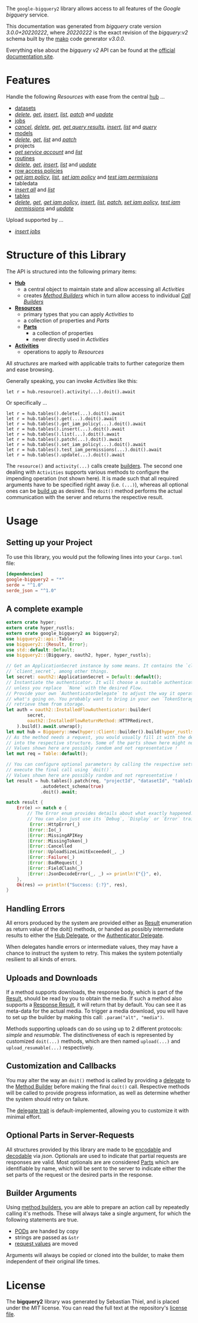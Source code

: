 <!---
DO NOT EDIT !
This file was generated automatically from 'src/mako/api/README.md.mako'
DO NOT EDIT !
-->
The `google-bigquery2` library allows access to all features of the *Google bigquery* service.

This documentation was generated from *bigquery* crate version *3.0.0+20220222*, where *20220222* is the exact revision of the *bigquery:v2* schema built by the [mako](http://www.makotemplates.org/) code generator *v3.0.0*.

Everything else about the *bigquery* *v2* API can be found at the
[official documentation site](https://cloud.google.com/bigquery/).
# Features

Handle the following *Resources* with ease from the central [hub](https://docs.rs/google-bigquery2/3.0.0+20220222/google_bigquery2/Bigquery) ... 

* [datasets](https://docs.rs/google-bigquery2/3.0.0+20220222/google_bigquery2/api::Dataset)
 * [*delete*](https://docs.rs/google-bigquery2/3.0.0+20220222/google_bigquery2/api::DatasetDeleteCall), [*get*](https://docs.rs/google-bigquery2/3.0.0+20220222/google_bigquery2/api::DatasetGetCall), [*insert*](https://docs.rs/google-bigquery2/3.0.0+20220222/google_bigquery2/api::DatasetInsertCall), [*list*](https://docs.rs/google-bigquery2/3.0.0+20220222/google_bigquery2/api::DatasetListCall), [*patch*](https://docs.rs/google-bigquery2/3.0.0+20220222/google_bigquery2/api::DatasetPatchCall) and [*update*](https://docs.rs/google-bigquery2/3.0.0+20220222/google_bigquery2/api::DatasetUpdateCall)
* [jobs](https://docs.rs/google-bigquery2/3.0.0+20220222/google_bigquery2/api::Job)
 * [*cancel*](https://docs.rs/google-bigquery2/3.0.0+20220222/google_bigquery2/api::JobCancelCall), [*delete*](https://docs.rs/google-bigquery2/3.0.0+20220222/google_bigquery2/api::JobDeleteCall), [*get*](https://docs.rs/google-bigquery2/3.0.0+20220222/google_bigquery2/api::JobGetCall), [*get query results*](https://docs.rs/google-bigquery2/3.0.0+20220222/google_bigquery2/api::JobGetQueryResultCall), [*insert*](https://docs.rs/google-bigquery2/3.0.0+20220222/google_bigquery2/api::JobInsertCall), [*list*](https://docs.rs/google-bigquery2/3.0.0+20220222/google_bigquery2/api::JobListCall) and [*query*](https://docs.rs/google-bigquery2/3.0.0+20220222/google_bigquery2/api::JobQueryCall)
* [models](https://docs.rs/google-bigquery2/3.0.0+20220222/google_bigquery2/api::Model)
 * [*delete*](https://docs.rs/google-bigquery2/3.0.0+20220222/google_bigquery2/api::ModelDeleteCall), [*get*](https://docs.rs/google-bigquery2/3.0.0+20220222/google_bigquery2/api::ModelGetCall), [*list*](https://docs.rs/google-bigquery2/3.0.0+20220222/google_bigquery2/api::ModelListCall) and [*patch*](https://docs.rs/google-bigquery2/3.0.0+20220222/google_bigquery2/api::ModelPatchCall)
* projects
 * [*get service account*](https://docs.rs/google-bigquery2/3.0.0+20220222/google_bigquery2/api::ProjectGetServiceAccountCall) and [*list*](https://docs.rs/google-bigquery2/3.0.0+20220222/google_bigquery2/api::ProjectListCall)
* [routines](https://docs.rs/google-bigquery2/3.0.0+20220222/google_bigquery2/api::Routine)
 * [*delete*](https://docs.rs/google-bigquery2/3.0.0+20220222/google_bigquery2/api::RoutineDeleteCall), [*get*](https://docs.rs/google-bigquery2/3.0.0+20220222/google_bigquery2/api::RoutineGetCall), [*insert*](https://docs.rs/google-bigquery2/3.0.0+20220222/google_bigquery2/api::RoutineInsertCall), [*list*](https://docs.rs/google-bigquery2/3.0.0+20220222/google_bigquery2/api::RoutineListCall) and [*update*](https://docs.rs/google-bigquery2/3.0.0+20220222/google_bigquery2/api::RoutineUpdateCall)
* [row access policies](https://docs.rs/google-bigquery2/3.0.0+20220222/google_bigquery2/api::RowAccessPolicy)
 * [*get iam policy*](https://docs.rs/google-bigquery2/3.0.0+20220222/google_bigquery2/api::RowAccessPolicyGetIamPolicyCall), [*list*](https://docs.rs/google-bigquery2/3.0.0+20220222/google_bigquery2/api::RowAccessPolicyListCall), [*set iam policy*](https://docs.rs/google-bigquery2/3.0.0+20220222/google_bigquery2/api::RowAccessPolicySetIamPolicyCall) and [*test iam permissions*](https://docs.rs/google-bigquery2/3.0.0+20220222/google_bigquery2/api::RowAccessPolicyTestIamPermissionCall)
* tabledata
 * [*insert all*](https://docs.rs/google-bigquery2/3.0.0+20220222/google_bigquery2/api::TabledataInsertAllCall) and [*list*](https://docs.rs/google-bigquery2/3.0.0+20220222/google_bigquery2/api::TabledataListCall)
* [tables](https://docs.rs/google-bigquery2/3.0.0+20220222/google_bigquery2/api::Table)
 * [*delete*](https://docs.rs/google-bigquery2/3.0.0+20220222/google_bigquery2/api::TableDeleteCall), [*get*](https://docs.rs/google-bigquery2/3.0.0+20220222/google_bigquery2/api::TableGetCall), [*get iam policy*](https://docs.rs/google-bigquery2/3.0.0+20220222/google_bigquery2/api::TableGetIamPolicyCall), [*insert*](https://docs.rs/google-bigquery2/3.0.0+20220222/google_bigquery2/api::TableInsertCall), [*list*](https://docs.rs/google-bigquery2/3.0.0+20220222/google_bigquery2/api::TableListCall), [*patch*](https://docs.rs/google-bigquery2/3.0.0+20220222/google_bigquery2/api::TablePatchCall), [*set iam policy*](https://docs.rs/google-bigquery2/3.0.0+20220222/google_bigquery2/api::TableSetIamPolicyCall), [*test iam permissions*](https://docs.rs/google-bigquery2/3.0.0+20220222/google_bigquery2/api::TableTestIamPermissionCall) and [*update*](https://docs.rs/google-bigquery2/3.0.0+20220222/google_bigquery2/api::TableUpdateCall)


Upload supported by ...

* [*insert jobs*](https://docs.rs/google-bigquery2/3.0.0+20220222/google_bigquery2/api::JobInsertCall)



# Structure of this Library

The API is structured into the following primary items:

* **[Hub](https://docs.rs/google-bigquery2/3.0.0+20220222/google_bigquery2/Bigquery)**
    * a central object to maintain state and allow accessing all *Activities*
    * creates [*Method Builders*](https://docs.rs/google-bigquery2/3.0.0+20220222/google_bigquery2/client::MethodsBuilder) which in turn
      allow access to individual [*Call Builders*](https://docs.rs/google-bigquery2/3.0.0+20220222/google_bigquery2/client::CallBuilder)
* **[Resources](https://docs.rs/google-bigquery2/3.0.0+20220222/google_bigquery2/client::Resource)**
    * primary types that you can apply *Activities* to
    * a collection of properties and *Parts*
    * **[Parts](https://docs.rs/google-bigquery2/3.0.0+20220222/google_bigquery2/client::Part)**
        * a collection of properties
        * never directly used in *Activities*
* **[Activities](https://docs.rs/google-bigquery2/3.0.0+20220222/google_bigquery2/client::CallBuilder)**
    * operations to apply to *Resources*

All *structures* are marked with applicable traits to further categorize them and ease browsing.

Generally speaking, you can invoke *Activities* like this:

```Rust,ignore
let r = hub.resource().activity(...).doit().await
```

Or specifically ...

```ignore
let r = hub.tables().delete(...).doit().await
let r = hub.tables().get(...).doit().await
let r = hub.tables().get_iam_policy(...).doit().await
let r = hub.tables().insert(...).doit().await
let r = hub.tables().list(...).doit().await
let r = hub.tables().patch(...).doit().await
let r = hub.tables().set_iam_policy(...).doit().await
let r = hub.tables().test_iam_permissions(...).doit().await
let r = hub.tables().update(...).doit().await
```

The `resource()` and `activity(...)` calls create [builders][builder-pattern]. The second one dealing with `Activities` 
supports various methods to configure the impending operation (not shown here). It is made such that all required arguments have to be 
specified right away (i.e. `(...)`), whereas all optional ones can be [build up][builder-pattern] as desired.
The `doit()` method performs the actual communication with the server and returns the respective result.

# Usage

## Setting up your Project

To use this library, you would put the following lines into your `Cargo.toml` file:

```toml
[dependencies]
google-bigquery2 = "*"
serde = "^1.0"
serde_json = "^1.0"
```

## A complete example

```Rust
extern crate hyper;
extern crate hyper_rustls;
extern crate google_bigquery2 as bigquery2;
use bigquery2::api::Table;
use bigquery2::{Result, Error};
use std::default::Default;
use bigquery2::{Bigquery, oauth2, hyper, hyper_rustls};

// Get an ApplicationSecret instance by some means. It contains the `client_id` and 
// `client_secret`, among other things.
let secret: oauth2::ApplicationSecret = Default::default();
// Instantiate the authenticator. It will choose a suitable authentication flow for you, 
// unless you replace  `None` with the desired Flow.
// Provide your own `AuthenticatorDelegate` to adjust the way it operates and get feedback about 
// what's going on. You probably want to bring in your own `TokenStorage` to persist tokens and
// retrieve them from storage.
let auth = oauth2::InstalledFlowAuthenticator::builder(
        secret,
        oauth2::InstalledFlowReturnMethod::HTTPRedirect,
    ).build().await.unwrap();
let mut hub = Bigquery::new(hyper::Client::builder().build(hyper_rustls::HttpsConnector::with_native_roots()), auth);
// As the method needs a request, you would usually fill it with the desired information
// into the respective structure. Some of the parts shown here might not be applicable !
// Values shown here are possibly random and not representative !
let mut req = Table::default();

// You can configure optional parameters by calling the respective setters at will, and
// execute the final call using `doit()`.
// Values shown here are possibly random and not representative !
let result = hub.tables().patch(req, "projectId", "datasetId", "tableId")
             .autodetect_schema(true)
             .doit().await;

match result {
    Err(e) => match e {
        // The Error enum provides details about what exactly happened.
        // You can also just use its `Debug`, `Display` or `Error` traits
         Error::HttpError(_)
        |Error::Io(_)
        |Error::MissingAPIKey
        |Error::MissingToken(_)
        |Error::Cancelled
        |Error::UploadSizeLimitExceeded(_, _)
        |Error::Failure(_)
        |Error::BadRequest(_)
        |Error::FieldClash(_)
        |Error::JsonDecodeError(_, _) => println!("{}", e),
    },
    Ok(res) => println!("Success: {:?}", res),
}

```
## Handling Errors

All errors produced by the system are provided either as [Result](https://docs.rs/google-bigquery2/3.0.0+20220222/google_bigquery2/client::Result) enumeration as return value of
the doit() methods, or handed as possibly intermediate results to either the 
[Hub Delegate](https://docs.rs/google-bigquery2/3.0.0+20220222/google_bigquery2/client::Delegate), or the [Authenticator Delegate](https://docs.rs/yup-oauth2/*/yup_oauth2/trait.AuthenticatorDelegate.html).

When delegates handle errors or intermediate values, they may have a chance to instruct the system to retry. This 
makes the system potentially resilient to all kinds of errors.

## Uploads and Downloads
If a method supports downloads, the response body, which is part of the [Result](https://docs.rs/google-bigquery2/3.0.0+20220222/google_bigquery2/client::Result), should be
read by you to obtain the media.
If such a method also supports a [Response Result](https://docs.rs/google-bigquery2/3.0.0+20220222/google_bigquery2/client::ResponseResult), it will return that by default.
You can see it as meta-data for the actual media. To trigger a media download, you will have to set up the builder by making
this call: `.param("alt", "media")`.

Methods supporting uploads can do so using up to 2 different protocols: 
*simple* and *resumable*. The distinctiveness of each is represented by customized 
`doit(...)` methods, which are then named `upload(...)` and `upload_resumable(...)` respectively.

## Customization and Callbacks

You may alter the way an `doit()` method is called by providing a [delegate](https://docs.rs/google-bigquery2/3.0.0+20220222/google_bigquery2/client::Delegate) to the 
[Method Builder](https://docs.rs/google-bigquery2/3.0.0+20220222/google_bigquery2/client::CallBuilder) before making the final `doit()` call. 
Respective methods will be called to provide progress information, as well as determine whether the system should 
retry on failure.

The [delegate trait](https://docs.rs/google-bigquery2/3.0.0+20220222/google_bigquery2/client::Delegate) is default-implemented, allowing you to customize it with minimal effort.

## Optional Parts in Server-Requests

All structures provided by this library are made to be [encodable](https://docs.rs/google-bigquery2/3.0.0+20220222/google_bigquery2/client::RequestValue) and 
[decodable](https://docs.rs/google-bigquery2/3.0.0+20220222/google_bigquery2/client::ResponseResult) via *json*. Optionals are used to indicate that partial requests are responses 
are valid.
Most optionals are are considered [Parts](https://docs.rs/google-bigquery2/3.0.0+20220222/google_bigquery2/client::Part) which are identifiable by name, which will be sent to 
the server to indicate either the set parts of the request or the desired parts in the response.

## Builder Arguments

Using [method builders](https://docs.rs/google-bigquery2/3.0.0+20220222/google_bigquery2/client::CallBuilder), you are able to prepare an action call by repeatedly calling it's methods.
These will always take a single argument, for which the following statements are true.

* [PODs][wiki-pod] are handed by copy
* strings are passed as `&str`
* [request values](https://docs.rs/google-bigquery2/3.0.0+20220222/google_bigquery2/client::RequestValue) are moved

Arguments will always be copied or cloned into the builder, to make them independent of their original life times.

[wiki-pod]: http://en.wikipedia.org/wiki/Plain_old_data_structure
[builder-pattern]: http://en.wikipedia.org/wiki/Builder_pattern
[google-go-api]: https://github.com/google/google-api-go-client

# License
The **bigquery2** library was generated by Sebastian Thiel, and is placed 
under the *MIT* license.
You can read the full text at the repository's [license file][repo-license].

[repo-license]: https://github.com/Byron/google-apis-rsblob/main/LICENSE.md
